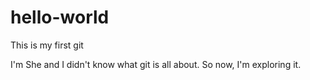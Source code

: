 # hello-world
This is my first git

I'm She and I didn't know what git is all about. So now, I'm exploring it.
